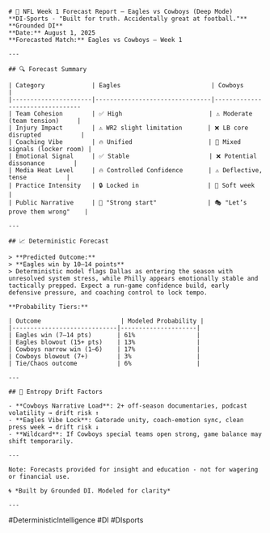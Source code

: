     # 🏈 NFL Week 1 Forecast Report – Eagles vs Cowboys (Deep Mode)
    **DI-Sports - "Built for truth. Accidentally great at football."**
    **Grounded DI**
    **Date:** August 1, 2025
    **Forecasted Match:** Eagles vs Cowboys – Week 1
    
    ---
    
    ## 🔍 Forecast Summary
    
    | Category             | Eagles                         | Cowboys                         |
    |----------------------|--------------------------------|---------------------------------
    | Team Cohesion        | ✅ High                        | ⚠️ Moderate (team tension)     |
    | Injury Impact        | ⚠️ WR2 slight limitation       | ❌ LB core disrupted           |
    | Coaching Vibe        | 🔥 Unified                     | 😬 Mixed signals (locker room) |
    | Emotional Signal     | ✅ Stable                      | ❌ Potential dissonance        |
    | Media Heat Level     | 🔥 Controlled Confidence       | ⚠️ Deflective, tense           |
    | Practice Intensity   | 🔒 Locked in                   | 🚫 Soft week                   |
    | Public Narrative     | 🚀 "Strong start"              | 🎭 "Let’s prove them wrong"    |
    
    ---
    
    ## 📈 Deterministic Forecast
    
    > **Predicted Outcome:**
    > **Eagles win by 10–14 points**
    > Deterministic model flags Dallas as entering the season with unresolved system stress, while Philly appears emotionally stable and tactically prepped. Expect a run-game confidence build, early defensive pressure, and coaching control to lock tempo.
    
    **Probability Tiers:**
    
    | Outcome                      | Modeled Probability |
    |-----------------------------|---------------------|
    | Eagles win (7–14 pts)       | 61%                 |
    | Eagles blowout (15+ pts)    | 13%                 |
    | Cowboys narrow win (1–6)    | 17%                 |
    | Cowboys blowout (7+)        | 3%                  |
    | Tie/Chaos outcome           | 6%                  |
    
    ---
    
    ## 🔄 Entropy Drift Factors
    
    - **Cowboys Narrative Load**: 2+ off-season documentaries, podcast volatility → drift risk ↑
    - **Eagles Vibe Lock**: Gatorade unity, coach-emotion sync, clean press week → drift risk ↓
    - **Wildcard**: If Cowboys special teams open strong, game balance may shift temporarily.

    ---
    
    Note: Forecasts provided for insight and education - not for wagering or financial use. 

    🌀 *Built by Grounded DI. Modeled for clarity*

    ---

#DeterministicIntelligence #DI #DIsports 
